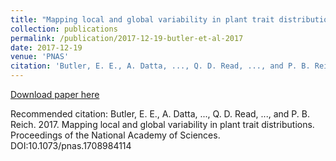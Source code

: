 ```yaml
---
title: "Mapping local and global variability in plant trait distributions"
collection: publications
permalink: /publication/2017-12-19-butler-et-al-2017
date: 2017-12-19
venue: 'PNAS'
citation: 'Butler, E. E., A. Datta, ..., Q. D. Read, ..., and P. B. Reich. 2017. Mapping local and global variability in plant trait distributions. Proceedings of the National Academy of Sciences. DOI:10.1073/pnas.1708984114 '
---
```

[Download paper here](https://www.pnas.org/content/114/51/E10937)

Recommended citation: Butler, E. E., A. Datta, ..., Q. D. Read, ..., and P. B. Reich. 2017. Mapping local and global variability in plant trait distributions. Proceedings of the National Academy of Sciences. DOI:10.1073/pnas.1708984114 